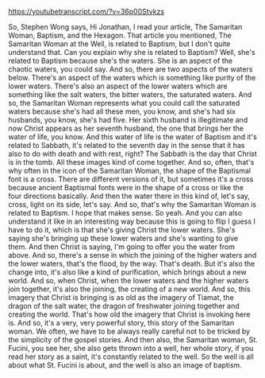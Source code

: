 https://youtubetranscript.com/?v=36p00Stvkzs

 So, Stephen Wong says, Hi Jonathan, I read your article, The Samaritan Woman, Baptism, and the Hexagon. That article you mentioned, The Samaritan Woman at the Well, is related to Baptism, but I don't quite understand that. Can you explain why she is related to Baptism? Well, she's related to Baptism because she's the waters. She is an aspect of the chaotic waters, you could say. And so, there are two aspects of the waters below. There's an aspect of the waters which is something like purity of the lower waters. There's also an aspect of the lower waters which are something like the salt waters, the bitter waters, the saturated waters. And so, the Samaritan Woman represents what you could call the saturated waters because she's had all these men, you know, and she's had six husbands, you know, she's had five. Her sixth husband is illegitimate and now Christ appears as her seventh husband, the one that brings her the water of life, you know. And this water of life is the water of Baptism and it's related to Sabbath, it's related to the seventh day in the sense that it has also to do with death and with rest, right? The Sabbath is the day that Christ is in the tomb. All these images kind of come together. And so, often, that's why often in the icon of the Samaritan Woman, the shape of the Baptismal font is a cross. There are different versions of it, but sometimes it's a cross because ancient Baptismal fonts were in the shape of a cross or like the four directions basically. And then the water there in this kind of, let's say, cross, light on its side, let's say. And so, that's why the Samaritan Woman is related to Baptism. I hope that makes sense. So yeah. And you can also understand it like in an interesting way because this is going to flip I guess I have to do it, which is that she's giving Christ the lower waters. She's saying she's bringing up these lower waters and she's wanting to give them. And then Christ is saying, I'm going to offer you the water from above. And so, there's a sense in which the joining of the higher waters and the lower waters, that's the flood, by the way. That's death. But it's also the change into, it's also like a kind of purification, which brings about a new world. And so, when Christ, when the lower waters and the higher waters join together, it's also the joining, the creating of a new world. And so, this imagery that Christ is bringing is as old as the imagery of Tiamat, the dragon of the salt water, the dragon of freshwater joining together and creating the world. That's how old the imagery that Christ is invoking here is. And so, it's a very, very powerful story, this story of the Samaritan woman. We often, we have to be always really careful not to be tricked by the simplicity of the gospel stories. And then also, the Samaritan woman, St. Fucini, you see her, she also gets thrown into a well, her whole story, if you read her story as a saint, it's constantly related to the well. So the well is all about what St. Fucini is about, and the well is also an image of baptism.